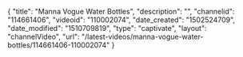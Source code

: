 {
    "title": "Manna Vogue Water Bottles",
    "description": "",
    "channelid": "114661406",
    "videoid": "110002074",
    "date_created": "1502524709",
    "date_modified": "1510709819",
    "type": "captivate",
    "layout": "channelVideo",
    "url": "\/latest-videos\/manna-vogue-water-bottles\/114661406-110002074"
}